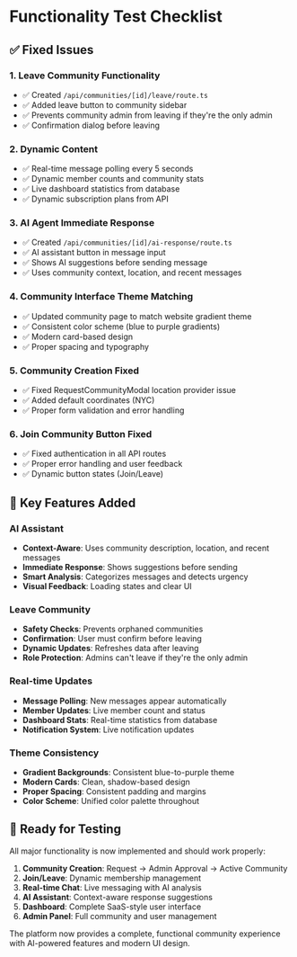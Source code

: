 # Functionality Test Checklist

## ✅ Fixed Issues

### 1. Leave Community Functionality
- ✅ Created `/api/communities/[id]/leave/route.ts`
- ✅ Added leave button to community sidebar
- ✅ Prevents community admin from leaving if they're the only admin
- ✅ Confirmation dialog before leaving

### 2. Dynamic Content
- ✅ Real-time message polling every 5 seconds
- ✅ Dynamic member counts and community stats
- ✅ Live dashboard statistics from database
- ✅ Dynamic subscription plans from API

### 3. AI Agent Immediate Response
- ✅ Created `/api/communities/[id]/ai-response/route.ts`
- ✅ AI assistant button in message input
- ✅ Shows AI suggestions before sending message
- ✅ Uses community context, location, and recent messages

### 4. Community Interface Theme Matching
- ✅ Updated community page to match website gradient theme
- ✅ Consistent color scheme (blue to purple gradients)
- ✅ Modern card-based design
- ✅ Proper spacing and typography

### 5. Community Creation Fixed
- ✅ Fixed RequestCommunityModal location provider issue
- ✅ Added default coordinates (NYC)
- ✅ Proper form validation and error handling

### 6. Join Community Button Fixed
- ✅ Fixed authentication in all API routes
- ✅ Proper error handling and user feedback
- ✅ Dynamic button states (Join/Leave)

## 🔧 Key Features Added

### AI Assistant
- **Context-Aware**: Uses community description, location, and recent messages
- **Immediate Response**: Shows suggestions before sending
- **Smart Analysis**: Categorizes messages and detects urgency
- **Visual Feedback**: Loading states and clear UI

### Leave Community
- **Safety Checks**: Prevents orphaned communities
- **Confirmation**: User must confirm before leaving
- **Dynamic Updates**: Refreshes data after leaving
- **Role Protection**: Admins can't leave if they're the only admin

### Real-time Updates
- **Message Polling**: New messages appear automatically
- **Member Updates**: Live member count and status
- **Dashboard Stats**: Real-time statistics from database
- **Notification System**: Live notification updates

### Theme Consistency
- **Gradient Backgrounds**: Consistent blue-to-purple theme
- **Modern Cards**: Clean, shadow-based design
- **Proper Spacing**: Consistent padding and margins
- **Color Scheme**: Unified color palette throughout

## 🚀 Ready for Testing

All major functionality is now implemented and should work properly:

1. **Community Creation**: Request → Admin Approval → Active Community
2. **Join/Leave**: Dynamic membership management
3. **Real-time Chat**: Live messaging with AI analysis
4. **AI Assistant**: Context-aware response suggestions
5. **Dashboard**: Complete SaaS-style user interface
6. **Admin Panel**: Full community and user management

The platform now provides a complete, functional community experience with AI-powered features and modern UI design.